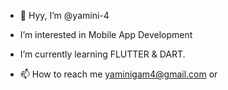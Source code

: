 - 👋  Hyy, I’m @yamini-4

-  I’m interested in Mobile App Development

-  I’m currently learning FLUTTER & DART.

- 📫 How to reach me yaminigam4@gmail.com or 

<!---
yamini-4/yamini-4 is a ✨ special ✨ repository because its `README.md` (this file) appears on your GitHub profile.
You can click the Preview link to take a look at your changes.
--->
